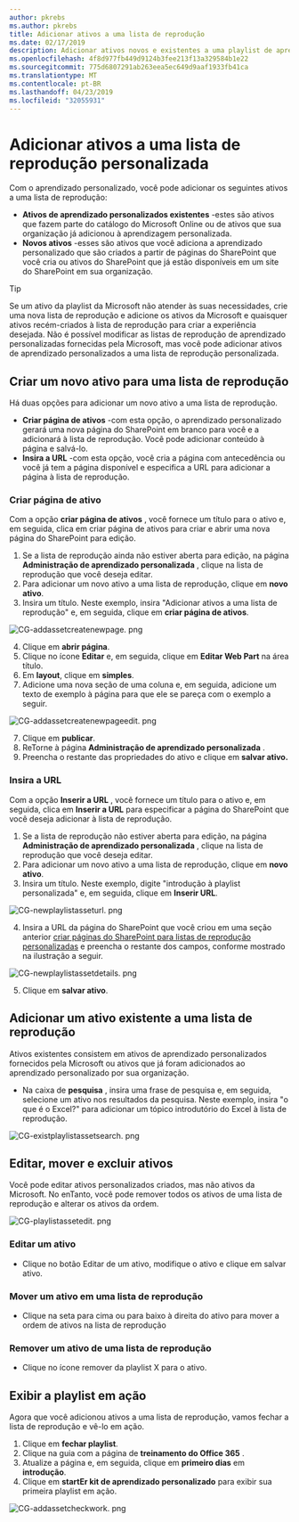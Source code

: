 ```yaml
---
author: pkrebs
ms.author: pkrebs
title: Adicionar ativos a uma lista de reprodução
ms.date: 02/17/2019
description: Adicionar ativos novos e existentes a uma playlist de aprendizado personalizada
ms.openlocfilehash: 4f8d977fb449d9124b3fee213f13a329584b1e22
ms.sourcegitcommit: 775d6807291ab263eea5ec649d9aaf1933fb41ca
ms.translationtype: MT
ms.contentlocale: pt-BR
ms.lasthandoff: 04/23/2019
ms.locfileid: "32055931"
---
```

# <a name="add-assets-to-a-custom-playlist"></a>Adicionar ativos a uma lista de reprodução personalizada

Com o aprendizado personalizado, você pode adicionar os seguintes ativos a uma lista de reprodução:

- **Ativos de aprendizado personalizados existentes** -estes são ativos que fazem parte do catálogo do Microsoft Online ou de ativos que sua organização já adicionou à aprendizagem personalizada.
- **Novos ativos** -esses são ativos que você adiciona a aprendizado personalizado que são criados a partir de páginas do SharePoint que você cria ou ativos do SharePoint que já estão disponíveis em um site do SharePoint em sua organização. 

> [!TIP]
> Se um ativo da playlist da Microsoft não atender às suas necessidades, crie uma nova lista de reprodução e adicione os ativos da Microsoft e quaisquer ativos recém-criados à lista de reprodução para criar a experiência desejada. Não é possível modificar as listas de reprodução de aprendizado personalizadas fornecidas pela Microsoft, mas você pode adicionar ativos de aprendizado personalizados a uma lista de reprodução personalizada.   

## <a name="create-a-new-asset-for-a-playlist"></a>Criar um novo ativo para uma lista de reprodução

Há duas opções para adicionar um novo ativo a uma lista de reprodução.

- **Criar página de ativos** -com esta opção, o aprendizado personalizado gerará uma nova página do SharePoint em branco para você e a adicionará à lista de reprodução. Você pode adicionar conteúdo à página e salvá-lo.  
- **Insira a URL** -com esta opção, você cria a página com antecedência ou você já tem a página disponível e especifica a URL para adicionar a página à lista de reprodução.

### <a name="create-asset-page"></a>Criar página de ativo 
Com a opção **criar página de ativos** , você fornece um título para o ativo e, em seguida, clica em criar página de ativos para criar e abrir uma nova página do SharePoint para edição. 

1.  Se a lista de reprodução ainda não estiver aberta para edição, na página **Administração de aprendizado personalizada** , clique na lista de reprodução que você deseja editar. 
2. Para adicionar um novo ativo a uma lista de reprodução, clique em **novo ativo**. 
3. Insira um título. Neste exemplo, insira "Adicionar ativos a uma lista de reprodução" e, em seguida, clique em **criar página de ativos**.

![CG-addassetcreatenewpage. png](media/cg-addassetcreatenewpage.png)

4. Clique em **abrir página**.
5. Clique no ícone **Editar** e, em seguida, clique em **Editar Web Part** na área título.
6. Em **layout**, clique em **simples**. 
7. Adicione uma nova seção de uma coluna e, em seguida, adicione um texto de exemplo à página para que ele se pareça com o exemplo a seguir. 

![CG-addassetcreatenewpageedit. png](media/cg-addassetcreatenewpageedit.png)

7. Clique em **publicar**.
8. ReTorne à página **Administração de aprendizado personalizada** . 
9. Preencha o restante das propriedades do ativo e clique em **salvar ativo.**

### <a name="enter-the-url"></a>Insira a URL
Com a opção **Inserir a URL** , você fornece um título para o ativo e, em seguida, clica em **Inserir a URL** para especificar a página do SharePoint que você deseja adicionar à lista de reprodução. 

1.  Se a lista de reprodução não estiver aberta para edição, na página **Administração de aprendizado personalizada** , clique na lista de reprodução que você deseja editar. 
2. Para adicionar um novo ativo a uma lista de reprodução, clique em **novo ativo**. 
3. Insira um título. Neste exemplo, digite "introdução à playlist personalizada" e, em seguida, clique em **Inserir URL**. 

![CG-newplaylistasseturl. png](media/cg-newplaylistasseturl.png)

4. Insira a URL da página do SharePoint que você criou em uma seção anterior [criar páginas do SharePoint para listas de reprodução personalizadas](custom_createnewpage.md) e preencha o restante dos campos, conforme mostrado na ilustração a seguir.

![CG-newplaylistassetdetails. png](media/cg-newplaylistassetdetails.png)

5. Clique em **salvar ativo**. 

## <a name="add-an-existing-asset-to-a-playlist"></a>Adicionar um ativo existente a uma lista de reprodução

Ativos existentes consistem em ativos de aprendizado personalizados fornecidos pela Microsoft ou ativos que já foram adicionados ao aprendizado personalizado por sua organização. 

- Na caixa de **pesquisa** , insira uma frase de pesquisa e, em seguida, selecione um ativo nos resultados da pesquisa. Neste exemplo, insira "o que é o Excel?" para adicionar um tópico introdutório do Excel à lista de reprodução.

![CG-existplaylistassetsearch. png](media/cg-existplaylistassetsearch.png)

## <a name="edit-move-and-delete-assets"></a>Editar, mover e excluir ativos
Você pode editar ativos personalizados criados, mas não ativos da Microsoft. No enTanto, você pode remover todos os ativos de uma lista de reprodução e alterar os ativos da ordem. 

![CG-playlistassetedit. png](media/cg-playlistassetedit.png)

### <a name="edit-an-asset"></a>Editar um ativo
- Clique no botão Editar de um ativo, modifique o ativo e clique em salvar ativo. 

### <a name="move-an-asset-in-a-playlist"></a>Mover um ativo em uma lista de reprodução
- Clique na seta para cima ou para baixo à direita do ativo para mover a ordem de ativos na lista de reprodução

### <a name="remove-an-asset-from-a-playlist"></a>Remover um ativo de uma lista de reprodução
- Clique no ícone remover da playlist X para o ativo. 

## <a name="view-the-playlist-in-action"></a>Exibir a playlist em ação
Agora que você adicionou ativos a uma lista de reprodução, vamos fechar a lista de reprodução e vê-lo em ação. 

1. Clique em **fechar playlist**.
2. Clique na guia com a página de **treinamento do Office 365** .
3. Atualize a página e, em seguida, clique em **primeiro dias** em **introdução**.
4. Clique em **startEr kit de aprendizado personalizado** para exibir sua primeira playlist em ação. 

![CG-addassetcheckwork. png](media/cg-addassetcheckwork.png)